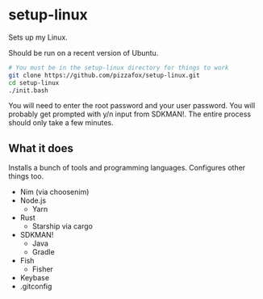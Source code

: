 # setup-linux

Sets up my Linux.

Should be run on a recent version of Ubuntu.

```sh
# You must be in the setup-linux directory for things to work
git clone https://github.com/pizzafox/setup-linux.git
cd setup-linux
./init.bash
```

You will need to enter the root password and your user password.
You will probably get prompted with y/n input from SDKMAN!.
The entire process should only take a few minutes.

## What it does

Installs a bunch of tools and programming languages.
Configures other things too.

- Nim (via choosenim)
- Node.js
  - Yarn
- Rust
  - Starship via cargo
- SDKMAN!
  - Java
  - Gradle
- Fish
  - Fisher
- Keybase
- .gitconfig
